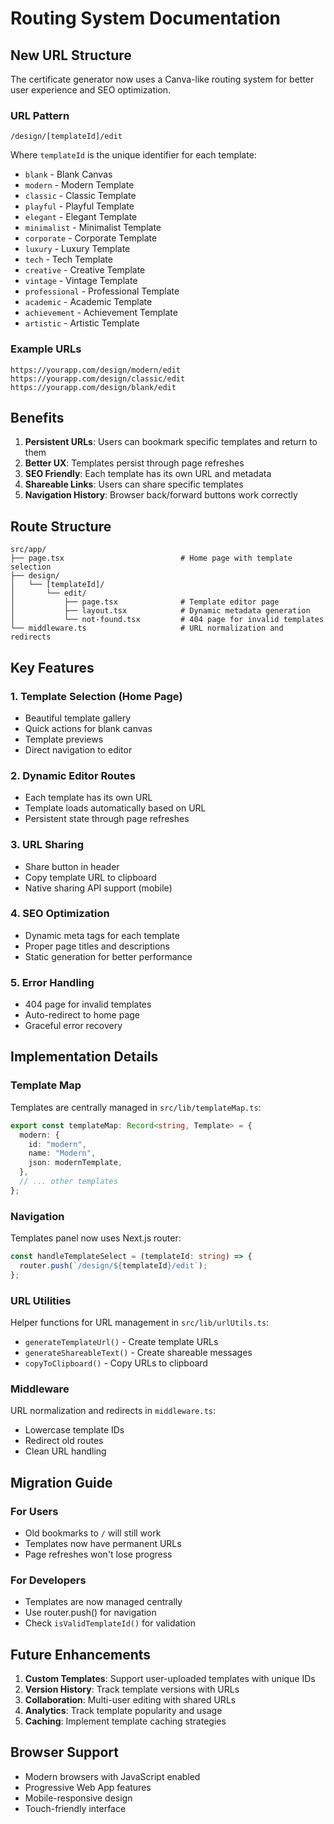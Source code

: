 # Routing System Documentation

## New URL Structure

The certificate generator now uses a Canva-like routing system for better user experience and SEO optimization.

### URL Pattern

```
/design/[templateId]/edit
```

Where `templateId` is the unique identifier for each template:

- `blank` - Blank Canvas
- `modern` - Modern Template
- `classic` - Classic Template
- `playful` - Playful Template
- `elegant` - Elegant Template
- `minimalist` - Minimalist Template
- `corporate` - Corporate Template
- `luxury` - Luxury Template
- `tech` - Tech Template
- `creative` - Creative Template
- `vintage` - Vintage Template
- `professional` - Professional Template
- `academic` - Academic Template
- `achievement` - Achievement Template
- `artistic` - Artistic Template

### Example URLs

```
https://yourapp.com/design/modern/edit
https://yourapp.com/design/classic/edit
https://yourapp.com/design/blank/edit
```

## Benefits

1. **Persistent URLs**: Users can bookmark specific templates and return to them
2. **Better UX**: Templates persist through page refreshes
3. **SEO Friendly**: Each template has its own URL and metadata
4. **Shareable Links**: Users can share specific templates
5. **Navigation History**: Browser back/forward buttons work correctly

## Route Structure

```
src/app/
├── page.tsx                          # Home page with template selection
├── design/
│   └── [templateId]/
│       └── edit/
│           ├── page.tsx              # Template editor page
│           ├── layout.tsx            # Dynamic metadata generation
│           └── not-found.tsx         # 404 page for invalid templates
└── middleware.ts                     # URL normalization and redirects
```

## Key Features

### 1. Template Selection (Home Page)

- Beautiful template gallery
- Quick actions for blank canvas
- Template previews
- Direct navigation to editor

### 2. Dynamic Editor Routes

- Each template has its own URL
- Template loads automatically based on URL
- Persistent state through page refreshes

### 3. URL Sharing

- Share button in header
- Copy template URL to clipboard
- Native sharing API support (mobile)

### 4. SEO Optimization

- Dynamic meta tags for each template
- Proper page titles and descriptions
- Static generation for better performance

### 5. Error Handling

- 404 page for invalid templates
- Auto-redirect to home page
- Graceful error recovery

## Implementation Details

### Template Map

Templates are centrally managed in `src/lib/templateMap.ts`:

```typescript
export const templateMap: Record<string, Template> = {
  modern: {
    id: "modern",
    name: "Modern",
    json: modernTemplate,
  },
  // ... other templates
};
```

### Navigation

Templates panel now uses Next.js router:

```typescript
const handleTemplateSelect = (templateId: string) => {
  router.push(`/design/${templateId}/edit`);
};
```

### URL Utilities

Helper functions for URL management in `src/lib/urlUtils.ts`:

- `generateTemplateUrl()` - Create template URLs
- `generateShareableText()` - Create shareable messages
- `copyToClipboard()` - Copy URLs to clipboard

### Middleware

URL normalization and redirects in `middleware.ts`:

- Lowercase template IDs
- Redirect old routes
- Clean URL handling

## Migration Guide

### For Users

- Old bookmarks to `/` will still work
- Templates now have permanent URLs
- Page refreshes won't lose progress

### For Developers

- Templates are now managed centrally
- Use router.push() for navigation
- Check `isValidTemplateId()` for validation

## Future Enhancements

1. **Custom Templates**: Support user-uploaded templates with unique IDs
2. **Version History**: Track template versions with URLs
3. **Collaboration**: Multi-user editing with shared URLs
4. **Analytics**: Track template popularity and usage
5. **Caching**: Implement template caching strategies

## Browser Support

- Modern browsers with JavaScript enabled
- Progressive Web App features
- Mobile-responsive design
- Touch-friendly interface

